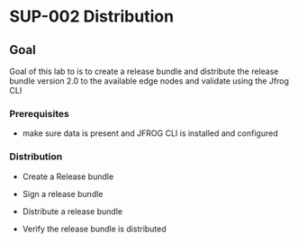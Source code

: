 # SUP-002 Distribution 


## Goal 
Goal of this lab to is to create a release bundle and distribute the release bundle version 2.0 to the available edge nodes and validate using the Jfrog CLI 

### Prerequisites 

- make sure data is present and JFROG CLI is installed and configured 

### Distribution 
  
- Create a Release bundle 

- Sign a release bundle 

- Distribute a release bundle

- Verify the release bundle is distributed 




